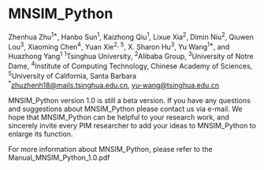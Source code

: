 # MNSIM_Python
Zhenhua Zhu<sup>1*</sup>, Hanbo Sun<sup>1</sup>, Kaizhong Qiu<sup>1</sup>, Lixue Xia<sup>2</sup>, Dimin Niu<sup>2</sup>, Qiuwen Lou<sup>3</sup>,
Xiaoming Chen<sup>4</sup>, Yuan Xie<sup>2, 5</sup>, X. Sharon Hu<sup>3</sup>, Yu Wang<sup>1*</sup>, and Huazhong Yang<sup>1</sup> 
<sup>1</sup>Tsinghua University, <sup>2</sup>Alibaba Group, <sup>3</sup>University of Notre Dame, 
<sup>4</sup>Institute of Computing Technology, Chinese Academy of Sciences, 
<sup>5</sup>University of California, Santa Barbara
<sup>*</sup>zhuzhenh18@mails.tsinghua.edu.cn, yu-wang@tsinghua.edu.cn

MNSIM_Python version 1.0 is still a beta version. If you have any questions and suggestions about MNSIM_Python please contact us via e-mail. We hope that MNSIM_Python can be helpful to your research work, and sincerely invite every PIM researcher to add your ideas to MNSIM_Python to enlarge its function.

For more information about MNSIM_Python, please refer to the Manual_MNSIM_Python_1.0.pdf
